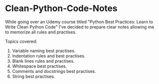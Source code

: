 # Clean-Python-Code-Notes
While going over an Udemy course titled "Python Best Practices: Learn to Write Clean Python Code" I've decided to prepare clear notes allowing me to memorize all rules and practises. 

Topics covered: 

1) Variable naming best practises.
2) Indentation rules and best practises.
3) Blank lines rules and practises.
4) Whitespace best practises.
5) Comments and docstrings best practises.
6) String best practises.

